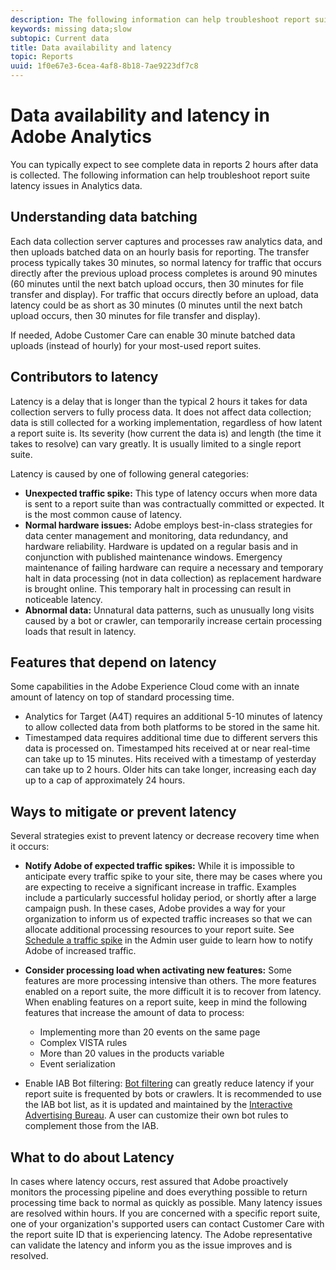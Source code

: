 ```yaml
---
description: The following information can help troubleshoot report suite latency issues in Analytics data.
keywords: missing data;slow
subtopic: Current data
title: Data availability and latency
topic: Reports
uuid: 1f0e67e3-6cea-4af8-8b18-7ae9223df7c8
---
```


# Data availability and latency in Adobe Analytics

You can typically expect to see complete data in reports 2 hours after data is collected. The following information can help troubleshoot report suite latency issues in Analytics data.

## Understanding data batching

Each data collection server captures and processes raw analytics data, and then uploads batched data on an hourly basis for reporting. The transfer process typically takes 30 minutes, so normal latency for traffic that occurs directly after the previous upload process completes is around 90 minutes (60 minutes until the next batch upload occurs, then 30 minutes for file transfer and display). For traffic that occurs directly before an upload, data latency could be as short as 30 minutes (0 minutes until the next batch upload occurs, then 30 minutes for file transfer and display).

If needed, Adobe Customer Care can enable 30 minute batched data uploads (instead of hourly) for your most-used report suites.

## Contributors to latency

Latency is a delay that is longer than the typical 2 hours it takes for data collection servers to fully process data. It does not affect data collection; data is still collected for a working implementation, regardless of how latent a report suite is. Its severity (how current the data is) and length (the time it takes to resolve) can vary greatly. It is usually limited to a single report suite.

Latency is caused by one of following general categories:

* **Unexpected traffic spike:** This type of latency occurs when more data is sent to a report suite than was contractually committed or expected. It is the most common cause of latency.
* **Normal hardware issues:** Adobe employs best-in-class strategies for data center management and monitoring, data redundancy, and hardware reliability. Hardware is updated on a regular basis and in conjunction with published maintenance windows. Emergency maintenance of failing hardware can require a necessary and temporary halt in data processing (not in data collection) as replacement hardware is brought online. This temporary halt in processing can result in noticeable latency.
* **Abnormal data:** Unnatural data patterns, such as unusually long visits caused by a bot or crawler, can temporarily increase certain processing loads that result in latency.

## Features that depend on latency

Some capabilities in the Adobe Experience Cloud come with an innate amount of latency on top of standard processing time.

* Analytics for Target (A4T) requires an additional 5-10 minutes of latency to allow collected data from both platforms to be stored in the same hit.
* Timestamped data requires additional time due to different servers this data is processed on. Timestamped hits received at or near real-time can take up to 15 minutes. Hits received with a timestamp of yesterday can take up to 2 hours. Older hits can take longer, increasing each day up to a cap of approximately 24 hours.

## Ways to mitigate or prevent latency

Several strategies exist to prevent latency or decrease recovery time when it occurs:

* **Notify Adobe of expected traffic spikes:** While it is impossible to anticipate every traffic spike to your site, there may be cases where you are expecting to receive a significant increase in traffic. Examples include a particularly successful holiday period, or shortly after a large campaign push. In these cases, Adobe provides a way for your organization to inform us of expected traffic increases so that we can allocate additional processing resources to your report suite. See [Schedule a traffic spike](/help/admin/c-traffic-management/t-traffic-schedule-spike.md) in the Admin user guide to learn how to notify Adobe of increased traffic.
* **Consider processing load when activating new features:** Some features are more processing intensive than others. The more features enabled on a report suite, the more difficult it is to recover from latency. When enabling features on a report suite, keep in mind the following features that increase the amount of data to process:

  * Implementing more than 20 events on the same page
  * Complex VISTA rules
  * More than 20 values in the products variable
  * Event serialization

* Enable IAB Bot filtering: [Bot filtering](https://marketing.adobe.com/resources/help/en_US/admin/c_bot_rules.html) can greatly reduce latency if your report suite is frequented by bots or crawlers. It is recommended to use the IAB bot list, as it is updated and maintained by the [Interactive Advertising Bureau](https://www.iab.net/about_the_iab). A user can customize their own bot rules to complement those from the IAB.

## What to do about Latency

In cases where latency occurs, rest assured that Adobe proactively monitors the processing pipeline and does everything possible to return processing time back to normal as quickly as possible. Many latency issues are resolved within hours. If you are concerned with a specific report suite, one of your organization's supported users can contact Customer Care with the report suite ID that is experiencing latency. The Adobe representative can validate the latency and inform you as the issue improves and is resolved.
